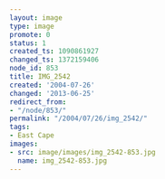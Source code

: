 ```yaml
---
layout: image
type: image
promote: 0
status: 1
created_ts: 1090861927
changed_ts: 1372159406
node_id: 853
title: IMG_2542
created: '2004-07-26'
changed: '2013-06-25'
redirect_from:
- "/node/853/"
permalink: "/2004/07/26/img_2542/"
tags:
- East Cape
images:
- src: image/images/img_2542-853.jpg
  name: img_2542-853.jpg
---
```


